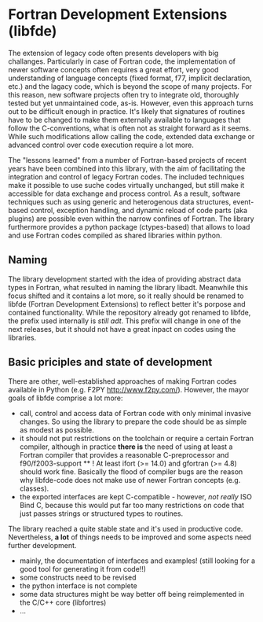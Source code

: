 
# Fortran Development Extensions (libfde)

The extension of legacy code often presents developers with big challanges.
Particularly in case of Fortran code, the implementation of newer software concepts often requires a great effort, very good understanding
  of language concepts (fixed format, f77, implicit declaration, etc.) and the lagacy code, which is beyond the scope of many projects.
For this reason, new software projects often try to integrate old, thoroughly tested but yet unmaintained code, as-is.
However, even this approach turns out to be difficult enough in practice.
It's likely that signatures of routines have to be changed to make them externally available to languages that follow the C-conventions, what
  is often not as straight forward as it seems.
While such modifications allow calling the code, extended data exchange or advanced control over code execution require a lot more.

The "lessons learned" from a number of Fortran-based projects of recent years have been combined into this library, with the aim of facilitating
  the integration and control of legacy Fortran codes.
The included techniques make it possible to use suche codes virtually unchanged, but still make it accessible for data exchange and process control.
As a result, software techniques such as using generic and heterogenous data structures, event-based control, exception handling, and dynamic reload
  of code parts (aka plugins) are possible even within the narrow confines of Fortran.
The library furthermore provides a python package (ctypes-based) that allows to load and use Fortran codes compiled as shared libraries within python.


## Naming

The library development started with the idea of providing abstract data types in Fortran, what resulted in naming the library libadt.
Meanwhile this focus shifted and it contains a lot more, so it really should be renamed to libfde (Fortran Development Extensions) to reflect better
  it's porpose and contained functionality.
While the repository already got renamed to libfde, the prefix used internally is _still_ *adt*.
This prefix will change in one of the next releases, but it should not have a great inpact on codes using the libraries.


## Basic priciples and state of development

There are other, well-established approaches of making Fortran codes available in Python (e.g. F2PY http://www.f2py.com/).
However, the mayor goals of libfde comprise a lot more:

 - call, control and access data of Fortran code with only minimal invasive changes.
     So using the library to prepare the code should be as simple as modest as possible.
 - it should not put restrictions on the toolchain or require a certain Fortran compiler, although in practice **there is** the need of
     using at least a Fortran compiler that provides a reasonable C-preprocessor and f90/f2003-support ** !
     At least ifort (>= 14.0) and gfortran (>= 4.8) should work fine.
     Basically the flood of compiler bugs are the reason why libfde-code does not make use of newer Fortran concepts (e.g. classes).
 - the exported interfaces are kept C-compatible - however, *not really* ISO Bind C, because this would put far too many restrictions
     on code that just passes strings or structured types to routines.


The library reached a quite stable state and it's used in productive code.
Nevertheless, **a lot** of things needs to be improved and some aspects need further development.
 
 - mainly, the documentation of interfaces and examples!
   (still looking for a good tool for generating it from code!!)
 - some constructs need to be revised
 - the python interface is not complete
 - some data structures might be way better off being reimplemented in the C/C++ core (libfortres)
 - ...

